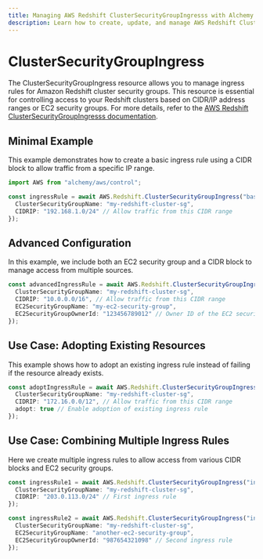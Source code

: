 ```yaml
---
title: Managing AWS Redshift ClusterSecurityGroupIngresss with Alchemy
description: Learn how to create, update, and manage AWS Redshift ClusterSecurityGroupIngresss using Alchemy Cloud Control.
---
```


# ClusterSecurityGroupIngress

The ClusterSecurityGroupIngress resource allows you to manage ingress rules for Amazon Redshift cluster security groups. This resource is essential for controlling access to your Redshift clusters based on CIDR/IP address ranges or EC2 security groups. For more details, refer to the [AWS Redshift ClusterSecurityGroupIngresss documentation](https://docs.aws.amazon.com/redshift/latest/userguide/).

## Minimal Example

This example demonstrates how to create a basic ingress rule using a CIDR block to allow traffic from a specific IP range.

```ts
import AWS from "alchemy/aws/control";

const ingressRule = await AWS.Redshift.ClusterSecurityGroupIngress("basicIngressRule", {
  ClusterSecurityGroupName: "my-redshift-cluster-sg",
  CIDRIP: "192.168.1.0/24" // Allow traffic from this CIDR range
});
```

## Advanced Configuration

In this example, we include both an EC2 security group and a CIDR block to manage access from multiple sources.

```ts
const advancedIngressRule = await AWS.Redshift.ClusterSecurityGroupIngress("advancedIngressRule", {
  ClusterSecurityGroupName: "my-redshift-cluster-sg",
  CIDRIP: "10.0.0.0/16", // Allow traffic from this CIDR range
  EC2SecurityGroupName: "my-ec2-security-group",
  EC2SecurityGroupOwnerId: "123456789012" // Owner ID of the EC2 security group
});
```

## Use Case: Adopting Existing Resources

This example shows how to adopt an existing ingress rule instead of failing if the resource already exists.

```ts
const adoptIngressRule = await AWS.Redshift.ClusterSecurityGroupIngress("adoptIngressRule", {
  ClusterSecurityGroupName: "my-redshift-cluster-sg",
  CIDRIP: "172.16.0.0/12", // Allow traffic from this CIDR range
  adopt: true // Enable adoption of existing ingress rule
});
```

## Use Case: Combining Multiple Ingress Rules

Here we create multiple ingress rules to allow access from various CIDR blocks and EC2 security groups.

```ts
const ingressRule1 = await AWS.Redshift.ClusterSecurityGroupIngress("ingressRule1", {
  ClusterSecurityGroupName: "my-redshift-cluster-sg",
  CIDRIP: "203.0.113.0/24" // First ingress rule
});

const ingressRule2 = await AWS.Redshift.ClusterSecurityGroupIngress("ingressRule2", {
  ClusterSecurityGroupName: "my-redshift-cluster-sg",
  EC2SecurityGroupName: "another-ec2-security-group",
  EC2SecurityGroupOwnerId: "987654321098" // Second ingress rule
});
```